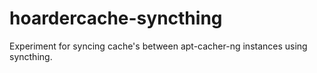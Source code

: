 # hoardercache-syncthing
Experiment for syncing cache's between apt-cacher-ng instances using syncthing.
